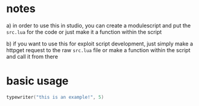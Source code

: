 # notes
a) in order to use this in studio, you can create a modulescript and put the `src.lua` for the code or just make it a function within the script

b) if you want to use this for exploit script development, just simply make a httpget request to the raw `src.lua` file or make a function within the script and call it from there

# basic usage
```lua
typewriter("this is an example!", 5)
```
